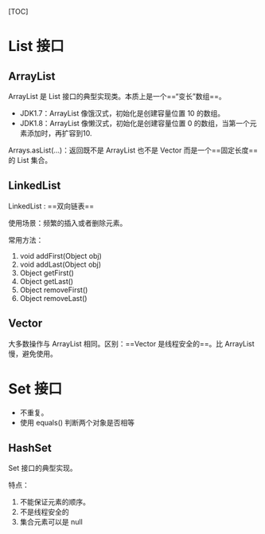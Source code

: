 [TOC]

# List 接口

## ArrayList

ArrayList 是 List 接口的典型实现类。本质上是一个==“变长”数组==。

- JDK1.7：ArrayList 像饿汉式，初始化是创建容量位置 10 的数组。
- JDK1.8：ArrayList 像懒汉式，初始化是创建容量位置 0 的数组，当第一个元素添加时，再扩容到10.

Arrays.asList(…)：返回既不是 ArrayList 也不是 Vector 而是一个==固定长度==的 List 集合。

## LinkedList

LinkedList : ==双向链表==

使用场景：频繁的插入或者删除元素。



常用方法：

1. void addFirst(Object obj)
2. void addLast(Object obj)
3. Object getFirst()
4. Object getLast()
5. Object removeFirst()
6. Object removeLast()

## Vector

大多数操作与 ArrayList 相同。区别：==Vector 是线程安全的==。比 ArrayList 慢，避免使用。



# Set 接口

- 不重复。
- 使用 equals() 判断两个对象是否相等

## HashSet

Set 接口的典型实现。

特点：

1. 不能保证元素的顺序。
2. 不是线程安全的
3. 集合元素可以是 null

